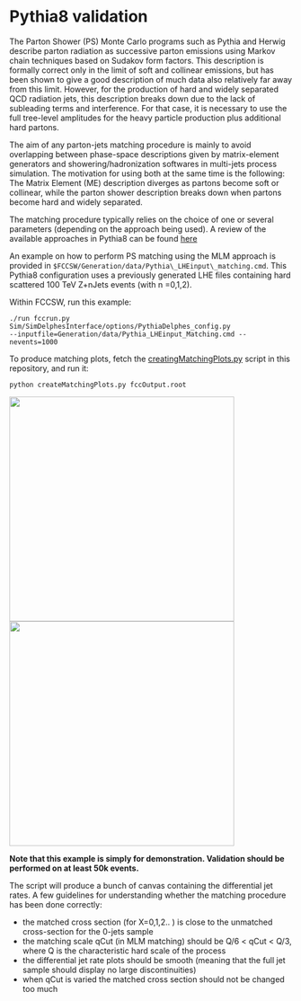 Pythia8 validation
===================

The Parton Shower (PS) Monte Carlo programs such as Pythia and Herwig describe parton radiation as successive parton 
emissions using Markov chain techniques based on Sudakov form factors. This description is formally correct only in the
limit of soft and collinear emissions, but has been shown to give a good description of much data also relatively far 
away from this limit. However, for the production of hard and widely separated QCD radiation jets, this description 
breaks down due to the lack of subleading terms and interference. For that case, it is necessary to use the full 
tree-level amplitudes for the heavy particle production plus additional hard partons. 

The aim of any parton-jets matching procedure is mainly to avoid overlapping between phase-space descriptions given 
by matrix-element generators and showering/hadronization softwares in multi-jets process simulation. The motivation for using both at the same time is the following:
The Matrix Element (ME) description diverges as partons become soft or collinear, while the parton shower description 
breaks down when partons become hard and widely separated. 

The matching procedure typically relies on the choice of one or several parameters (depending on the approach being used). 
A review of the available approaches in Pythia8 can be found [here](http://home.thep.lu.se/~torbjorn/pythia81html/MatchingAndMerging.html)

An example on how to perform PS matching using the MLM approach is provided in
```$FCCSW/Generation/data/Pythia\_LHEinput\_matching.cmd```. This Pythia8 configuration uses a previously generated
LHE files containing hard scattered 100 TeV Z+nJets events (with n =0,1,2).

Within FCCSW, run this example: 
```
./run fccrun.py Sim/SimDelphesInterface/options/PythiaDelphes_config.py
--inputfile=Generation/data/Pythia_LHEinput_Matching.cmd --nevents=1000

```

To produce matching plots, fetch the [creatingMatchingPlots.py](./creatingMatchingPlots.py) script in this repository,
and run it: 

```
python createMatchingPlots.py fccOutput.root
```

<img src="./img/d01_logY.png" width="400">
<img src="./img/d12_logY.png" width="400">

**Note that this example is simply for demonstration. Validation should be performed on at least 50k events.**


The script will produce a bunch of canvas containing the differential jet rates. 
A few guidelines for understanding whether the matching procedure has been done correctly:

   - the matched cross section (for X=0,1,2.. ) is close to the unmatched cross-section for the 0-jets sample
   - the matching scale qCut (in MLM matching) should be Q/6 < qCut < Q/3, where Q is the characteristic hard scale of
   the process
   - the differential jet rate plots should be smooth (meaning that the full jet sample should display no large
   discontinuities)
   - when qCut is varied the matched cross section should not be changed too much
